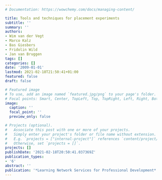 ```yaml
---
# Documentation: https://wowchemy.com/docs/managing-content/

title: Tools and techniques for placement experiments
subtitle: ''
summary: ''
authors:
- Wim van der Vegt
- Marco Kalz
- Bas Giesbers
- Fridolin Wild
- Jan van Bruggen
tags: []
categories: []
date: '2009-01-01'
lastmod: 2021-02-18T21:50:41+01:00
featured: false
draft: false

# Featured image
# To use, add an image named `featured.jpg/png` to your page's folder.
# Focal points: Smart, Center, TopLeft, Top, TopRight, Left, Right, BottomLeft, Bottom, BottomRight.
image:
  caption: ''
  focal_point: ''
  preview_only: false

# Projects (optional).
#   Associate this post with one or more of your projects.
#   Simply enter your project's folder or file name without extension.
#   E.g. `projects = ["internal-project"]` references `content/project/deep-learning/index.md`.
#   Otherwise, set `projects = []`.
projects: []
publishDate: '2021-02-18T20:50:41.037369Z'
publication_types:
- '6'
abstract: ''
publication: '*Learning Network Services for Professional Development*'
---
```

